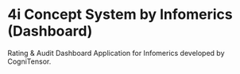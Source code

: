 # 4i Concept System by Infomerics (Dashboard)
Rating & Audit Dashboard Application for Infomerics developed by CogniTensor.
